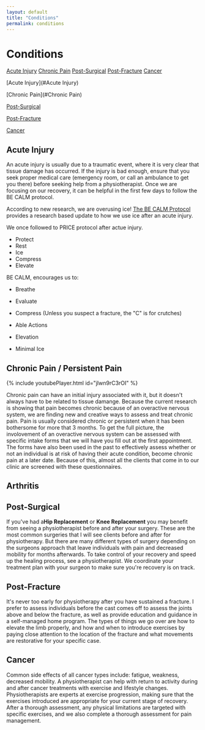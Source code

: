 ```yaml
---
layout: default
title: "Conditions"
permalink: conditions
---
```

# Conditions

<div class="vertical-menu menu-left">
  <a href="#Acute Injury">Acute Injury</a>
  <a href="#Chronic Pain">Chronic Pain</a>
  <a href="#Post-Surgical">Post-Surgical</a>
  <a href="#Post-Fracture">Post-Fracture</a>
  <a href="#Cancer">Cancer</a>
</div> 

<!--
<div class="vertical-menu menu-right">
  <a href="#Acute Injury">Acute Injury</a>
  <a href="#Chronic Pain">Chronic Pain</a>
  <a href="#Post-Surgical">Post-Surgical</a>
  <a href="#Post-Fracture">Post-Fracture</a>
  <a href="#Cancer">Cancer</a>
</div> 
-->

[Acute Injury](#Acute Injury)

[Chronic Pain](#Chronic Pain)

[Post-Surgical](#Post-Surgical)

[Post-Fracture](#Post-Fracture)

[Cancer](#Cancer)


## Acute Injury <a name="Acute Injury"></a>

An acute injury is usually due to a traumatic event, where it is very clear that tissue damage has occurred. If the injury is bad enough, ensure that you seek proper medical care (emergency room, or call an ambulance to get you there) before seeking help from a physiotherapist. Once we are focusing on our recovery, it can be helpful in the first few days to follow the BE CALM protocol.

According to new research, we are overusing ice! [The BE CALM Protocol](http://becalmprotocol.info/the-be-calm-protocol) provides a research based update to how we use ice after an acute injury. 

We once followed to PRICE protocol after actue injury. 
* Protect
* Rest
* Ice
* Compress
* Elevate

BE CALM, encourages us to:
* Breathe
* Evaluate

* Compress (Unless you suspect a fracture, the "C" is for crutches)
* Able Actions
* Elevation
* Minimal Ice

## Chronic Pain / Persistent Pain <a name="Chronic Pain"></a>

{% include youtubePlayer.html id="jIwn9rC3rOI" %}

Chronic pain can have an initial injury associated with it, but it doesn't always have to be related to tissue damange. Because the current research is showing that pain becomes chronic because of an overactive nervous system, we are finding new and creative ways to assess and treat chronic pain. Pain is usually considered chronic or persistent when it has been bothersome for more that 3 months. To get the full picture, the involovement of an overactive nervous system can be assessed with specific intake forms that we will have you fill out at the first appointment. The forms have also been used in the past to effectively assess whether or not an individual is at risk of having their acute condition, become chronic pain at a later date. Because of this, almost all the clients that come in to our clinic are screened with these questionnaires.

## Arthritis

## Post-Surgical <a name="Post-Surgical"></a>

If you've had a**Hip Replacement** or **Knee Replacement** you may benefit from seeing a physiotherapist before and after your surgery. These are the most common surgeries that I will see clients before and after for physiotherapy. But there are many different types of surgery depending on the surgeons approach that leave individuals with pain and decreased mobility for months afterwards. To take control of your recovery and speed up the healing process, see a physiotherapist. We coordinate your treatment plan with your surgeon to make sure you're recovery is on track.

## Post-Fracture <a name="Post-Fracture"></a>

It's never too early for physiotherapy after you have sustained a fracture. I prefer to assess individuals before the cast comes off to assess the joints above and below the fracture, as well as provide education and guidance in a self-managed home program. The types of things we go over are how to elevate the limb properly, and how and when to introduce exercises by paying close attention to the location of the fracture and what movements are restorative for your specific case. 

## Cancer <a name="Cancer"></a>

Common side effects of all cancer types include: fatigue, weakness, decreased mobility. A physiotherapist can help with return to activity during and after cancer treatments with exercise and lifestyle changes. Physiotherapists are experts at exercise progression, making sure that the exercises introduced are appropriate for your current stage of recovery. After a thorough assessment, any physical limitations are targeted with specific exercises, and we also complete a thorough assessment for pain management.
